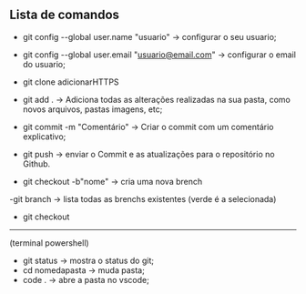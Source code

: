 ## Lista de comandos

- git config --global user.name "usuario" -> configurar o seu usuario;

- git config --global user.email "usuario@email.com" -> configurar o email do usuario;

- git clone adicionarHTTPS

- git add . -> Adiciona todas as alterações realizadas na sua pasta, como novos arquivos, pastas imagens, etc;

- git commit -m "Comentário" -> Criar o commit com um comentário explicativo;

- git push -> enviar o Commit e as atualizações para o repositório no Github.

- git checkout -b"nome" -> cria uma nova brench

-git branch -> lista todas as brenchs existentes (verde é a selecionada)

- git checkout 

-----
(terminal powershell)

- git status -> mostra o status do git;
- cd nomedapasta -> muda pasta;
- code . -> abre a pasta no vscode;
